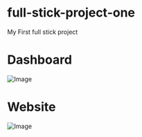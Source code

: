 # full-stick-project-one
My First full stick project 

# Dashboard
![Image](https://github.com/user-attachments/assets/68cbcf96-bd99-4c21-a434-d56bddcacc3b)

# Website 
![Image](https://github.com/user-attachments/assets/c133c12a-d36c-4cb0-9f9e-687974d8f65d)
